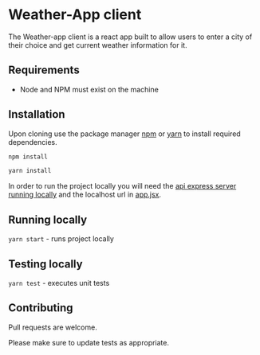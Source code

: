 # Weather-App client

The Weather-app client is a react app built to allow users to enter a city of their choice and get current weather information for it.

## Requirements

- Node and NPM must exist on the machine

## Installation

Upon cloning use the package manager [npm](https://www.npmjs.com/get-npm) or [yarn](https://yarnpkg.com/) to install required dependencies.

```bash
npm install
```

```bash
yarn install
```

In order to run the project locally you will need the [api express server running locally](../api) and the localhost url in [app.jsx](./src/App.jsx#L14).

## Running locally
`yarn start` - runs project locally

## Testing locally
`yarn test` - executes unit tests

## Contributing
Pull requests are welcome.

Please make sure to update tests as appropriate.
